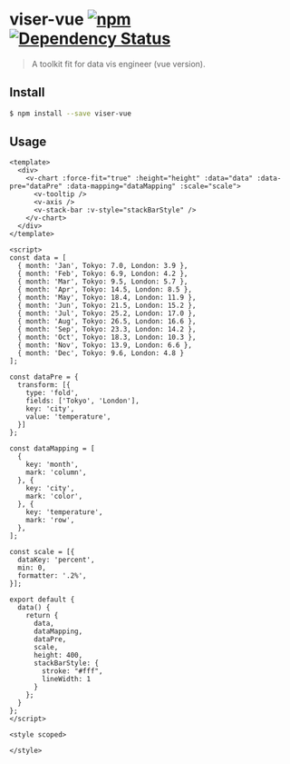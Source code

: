 # viser-vue [![npm](https://img.shields.io/npm/v/viser-vue.svg)](https://www.npmjs.com/package/viser-vue) [![Dependency Status](https://david-dm.org/viserjs/viser-vue.svg?path=packages/viser-vue)](https://david-dm.org/viserjs/viser-vue.svg?path=packages/viser-vue)

> A toolkit fit for data vis engineer (vue version).

## Install

```sh
$ npm install --save viser-vue
```

## Usage

```vue
<template>
  <div>
    <v-chart :force-fit="true" :height="height" :data="data" :data-pre="dataPre" :data-mapping="dataMapping" :scale="scale">
      <v-tooltip />
      <v-axis />
      <v-stack-bar :v-style="stackBarStyle" />
    </v-chart>
  </div>
</template>

<script>
const data = [
  { month: 'Jan', Tokyo: 7.0, London: 3.9 },
  { month: 'Feb', Tokyo: 6.9, London: 4.2 },
  { month: 'Mar', Tokyo: 9.5, London: 5.7 },
  { month: 'Apr', Tokyo: 14.5, London: 8.5 },
  { month: 'May', Tokyo: 18.4, London: 11.9 },
  { month: 'Jun', Tokyo: 21.5, London: 15.2 },
  { month: 'Jul', Tokyo: 25.2, London: 17.0 },
  { month: 'Aug', Tokyo: 26.5, London: 16.6 },
  { month: 'Sep', Tokyo: 23.3, London: 14.2 },
  { month: 'Oct', Tokyo: 18.3, London: 10.3 },
  { month: 'Nov', Tokyo: 13.9, London: 6.6 },
  { month: 'Dec', Tokyo: 9.6, London: 4.8 }
];

const dataPre = {
  transform: [{
    type: 'fold',
    fields: ['Tokyo', 'London'],
    key: 'city',
    value: 'temperature',
  }]
};

const dataMapping = [
  {
    key: 'month',
    mark: 'column',
  }, {
    key: 'city',
    mark: 'color',
  }, {
    key: 'temperature',
    mark: 'row',
  },
];

const scale = [{
  dataKey: 'percent',
  min: 0,
  formatter: '.2%',
}];

export default {
  data() {
    return {
      data,
      dataMapping,
      dataPre,
      scale,
      height: 400,
      stackBarStyle: {
        stroke: "#fff",
        lineWidth: 1
      }
    };
  }
};
</script>

<style scoped>

</style>
```
